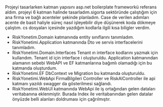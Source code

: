 Projeyi tasarlarken katman yapısını asp.net boilerplate frameworkü referans aldım. projeyi 6 katman halinde tasarladım.sigorta sektöründe çalıştığım için ana firma ve bağlı acenteler şekinde planladım.
Case de verilen adımları acente de basit haliyle süreç nasıl işleyebilir diye düşünerek koda dökmeye çalıştım. 
cs dosyaları içesinde yazdığım kodlarla ilgili  kısa biligler verdim.
 - RiskYonetim.Domain katmanında entity sınıflarını tanımladım.
 - RiskYonetimi.Application  katmanında Dto ve servis interfacelerini tanımladım.
 - RiskYonetimi.Domain.Interfaces  Tenant ın interface kodlarını yazmak için kullandım. Tenant id için interface i oluşturuldu. 
Application katmanından alamanın sebebi WebAPI ve EF katmanlarına bağımlı olamadığı için bu katmanda oluşturdum.
 - RiskYonetimi.EF DbContext ve Migration bu katmanda oluşturuldu.
 - RiskYonetimi.WebApi FirmaBilgileri Controller ve RiskAlController ile api katmanı yazıldı swagger da gösterilmesi sağlandı.
 - RiskYonetimi.WebUI katmanında WebApi ile iş ortağından gelen dataları veritabanına eklenmiştir. Burada Index ile veritabanından gelen datalar önyüzde 
belli alanları doldruması için çağrılmıştır.
